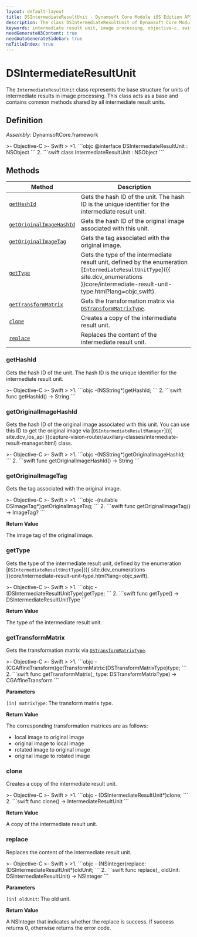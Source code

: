 ```yaml
---
layout: default-layout
title: DSIntermediateResultUnit - Dynamsoft Core Module iOS Edition API Reference
description: The class DSIntermediateResultUnit of Dynamsoft Core Module represents an intermediate result unit used in image processing, which is an abstract base class with multiple subclasses.
keywords: intermediate result unit, image processing, objective-c, swift
needGenerateH3Content: true
needAutoGenerateSidebar: true
noTitleIndex: true
---
```


# DSIntermediateResultUnit

The `IntermediateResultUnit` class represents the base structure for units of intermediate results in image processing. This class acts as a base and contains common methods shared by all intermediate result units.

## Definition

*Assembly:* DynamsoftCore.framework

<div class="sample-code-prefix"></div>
>- Objective-C
>- Swift
>
>1. 
```objc
@interface DSIntermediateResultUnit : NSObject
```
2. 
```swift
class IntermediateResultUnit : NSObject
```

## Methods

| Method | Description |
|------- |-------------|
| [`getHashId`](#gethashid) | Gets the hash ID of the unit. The hash ID is the unique identifier for the intermediate result unit. |
| [`getOriginalImageHashId`](#getoriginalimagehashid) | Gets the hash ID of the original image associated with this unit. |
| [`getOriginalImageTag`](#getoriginalimagetag) | Gets the tag associated with the original image. |
| [`getType`](#gettype) | Gets the type of the intermediate result unit, defined by the enumeration [`IntermediateResultUnitType`]({{ site.dcv_enumerations }}core/intermediate-result-unit-type.html?lang=objc,swift). |
| [`getTransformMatrix`](#gettransformmatrix) | Gets the transformation matrix via [`DSTransformMatrixType`]({{site.dcv_enumerations}}/core/transform-matrix-type.html). |
| [`clone`](#clone) | Creates a copy of the intermediate result unit. |
| [`replace`](#replace) | Replaces the content of the intermediate result unit. |

### getHashId

Gets the hash ID of the unit. The hash ID is the unique identifier for the intermediate result unit.

<div class="sample-code-prefix"></div>
>- Objective-C
>- Swift
>
>1. 
```objc
-(NSString*)getHashId;
```
2. 
```swift
func getHashId() -> String
```

### getOriginalImageHashId

Gets the hash ID of the original image associated with this unit. You can use this ID to get the original image via [`DSIntermediateResultManager`]({{ site.dcv_ios_api }}capture-vision-router/auxiliary-classes/intermediate-result-manager.html) class.

<div class="sample-code-prefix"></div>
>- Objective-C
>- Swift
>
>1. 
```objc
-(NSString*)getOriginalImageHashId;
```
2. 
```swift
func getOriginalImageHashId() -> String
```

### getOriginalImageTag

Gets the tag associated with the original image.

<div class="sample-code-prefix"></div>
>- Objective-C
>- Swift
>
>1. 
```objc
-(nullable DSImageTag*)getOriginalImageTag;
```
2. 
```swift
func getOriginalImageTag() -> ImageTag?
```

**Return Value**

The image tag of the original image.

### getType

Gets the type of the intermediate result unit, defined by the enumeration [`DSIntermediateResultUnitType`]({{ site.dcv_enumerations }}core/intermediate-result-unit-type.html?lang=objc,swift).

<div class="sample-code-prefix"></div>
>- Objective-C
>- Swift
>
>1. 
```objc
-(DSIntermediateResultUnitType)getType;
```
2. 
```swift
func getType() -> DSIntermediateResultUnitType
```

**Return Value**

The type of the intermediate result unit.

### getTransformMatrix

Gets the transformation matrix via [`DSTransformMatrixType`]({{site.dcv_enumerations}}/core/transform-matrix-type.html).

<div class="sample-code-prefix"></div>
>- Objective-C
>- Swift
>
>1. 
```objc
-(CGAffineTransform)getTransformMatrix:(DSTransformMatrixType)type;
```
2. 
```swift
func getTransformMatrix(_ type: DSTransformMatrixType) -> CGAffineTransform
```

**Parameters**

`[in] matrixType`: The transform matrix type.

**Return Value**

The corresponding transformation matrices are as follows:

- local image to original image
- original image to local image
- rotated image to original image
- original image to rotated image

### clone

Creates a copy of the intermediate result unit.

<div class="sample-code-prefix"></div>
>- Objective-C
>- Swift
>
>1. 
```objc
- (DSIntermediateResultUnit*)clone;
```
2. 
```swift
func clone() -> IntermediateResultUnit
```

**Return Value**

A copy of the intermediate result unit.

### replace

Replaces the content of the intermediate result unit.

<div class="sample-code-prefix"></div>
>- Objective-C
>- Swift
>
>1. 
```objc
- (NSInteger)replace:(DSIntermediateResultUnit*)oldUnit;
```
2. 
```swift
func replace(_ oldUnit: DSIntermediateResultUnit) -> NSInteger
```

**Parameters**

`[in] oldUnit`: The old unit.

**Return Value**

A NSInteger that indicates whether the replace is success. If success returns 0, otherwise returns the error code.

